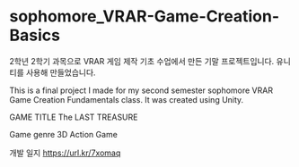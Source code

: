 # sophomore_VRAR-Game-Creation-Basics

2학년 2학기 과목으로 VRAR 게임 제작 기초 수업에서 만든 기말 프로젝트입니다.
유니티를 사용해 만들었습니다.

This is a final project I made for my second semester sophomore VRAR Game Creation Fundamentals class.
It was created using Unity.

GAME TITLE
The LAST TREASURE

Game genre
3D Action Game

개발 일지
https://url.kr/7xomaq

